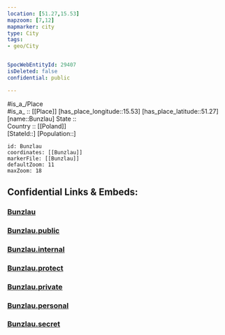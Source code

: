 ```yaml
---
location: [51.27,15.53] 
mapzoom: [7,12] 
mapmarker: city 
type: City
tags:
- geo/City


SpocWebEntityId: 29407
isDeleted: false
confidential: public

---
```

#is_a_/Place  
#is_a_ :: [[Place]] 
[has_place_longitude::15.53] 
[has_place_latitude::51.27] 
[name::Bunzlau] 
State ::  
Country :: [[Poland]]  
[StateId::] 
[Population::] 



```leaflet
id: Bunzlau
coordinates: [[Bunzlau]] 
markerFile: [[Bunzlau]] 
defaultZoom: 11 
maxZoom: 18
```


## Confidential Links & Embeds: 

### [Bunzlau](/_Standards/Earth/Continent/Europe/Europe~East/Poland/Provinces~Poland/Lower_Silesian/City/Bunzlau.md) 

### [Bunzlau.public](/_public/Earth/Continent/Europe/Europe~East/Poland/Provinces~Poland/Lower_Silesian/City/Bunzlau.public.md) 

### [Bunzlau.internal](/_internal/Earth/Continent/Europe/Europe~East/Poland/Provinces~Poland/Lower_Silesian/City/Bunzlau.internal.md) 

### [Bunzlau.protect](/_protect/Earth/Continent/Europe/Europe~East/Poland/Provinces~Poland/Lower_Silesian/City/Bunzlau.protect.md) 

### [Bunzlau.private](/_private/Earth/Continent/Europe/Europe~East/Poland/Provinces~Poland/Lower_Silesian/City/Bunzlau.private.md) 

### [Bunzlau.personal](/_personal/Earth/Continent/Europe/Europe~East/Poland/Provinces~Poland/Lower_Silesian/City/Bunzlau.personal.md) 

### [Bunzlau.secret](/_secret/Earth/Continent/Europe/Europe~East/Poland/Provinces~Poland/Lower_Silesian/City/Bunzlau.secret.md)

